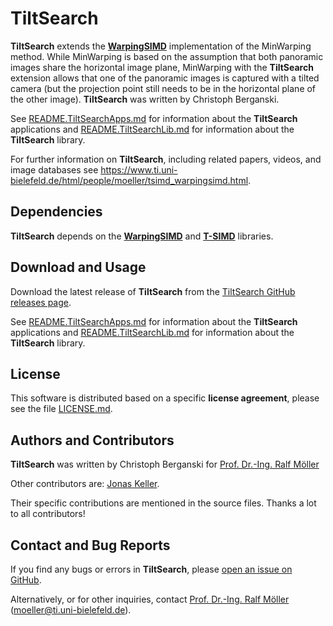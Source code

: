 # TiltSearch

**TiltSearch** extends the [**WarpingSIMD**](https://github.com/ti-uni-bielefeld/WarpingSIMD) implementation of the MinWarping method. While MinWarping is based on the assumption that both panoramic images share the horizontal image plane, MinWarping with the **TiltSearch** extension allows that one of the panoramic images is captured with a tilted camera (but the projection point still needs to be in the horizontal plane of the other image). **TiltSearch** was written by Christoph Berganski.

See [README.TiltSearchApps.md](README.TiltSearchApps.md) for information about the **TiltSearch** applications and [README.TiltSearchLib.md](README.TiltSearchLib.md) for information about the **TiltSearch** library.

For further information on **TiltSearch**, including related papers, videos, and image databases see https://www.ti.uni-bielefeld.de/html/people/moeller/tsimd_warpingsimd.html.

## Dependencies

**TiltSearch** depends on the [**WarpingSIMD**](https://github.com/ti-uni-bielefeld/WarpingSIMD) and [**T-SIMD**](https://github.com/ti-uni-bielefeld/T-SIMD) libraries.

## Download and Usage

Download the latest release of **TiltSearch** from the [TiltSearch GitHub releases page](https://github.com/ti-uni-bielefeld/TiltSearch/releases).

See [README.TiltSearchApps.md](README.TiltSearchApps.md) for information about the **TiltSearch** applications and [README.TiltSearchLib.md](README.TiltSearchLib.md) for information about the **TiltSearch** library.

## License

This software is distributed based on a specific **license agreement**, please see the file [LICENSE.md](LICENSE.md).

## Authors and Contributors

**TiltSearch** was written by Christoph Berganski for [Prof. Dr.-Ing. Ralf Möller](http://www.ti.uni-bielefeld.de/html/people/moeller/)

Other contributors are: [Jonas Keller](https://github.com/jonicho).

Their specific contributions are mentioned in the source files. Thanks a lot to all contributors!

## Contact and Bug Reports

If you find any bugs or errors in **TiltSearch**, please [open an issue on GitHub](https://github.com/ti-uni-bielefeld/TiltSearch/issues).

Alternatively, or for other inquiries, contact [Prof. Dr.-Ing. Ralf Möller](http://www.ti.uni-bielefeld.de/html/people/moeller/) (moeller@ti.uni-bielefeld.de).
